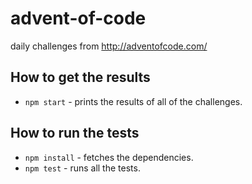 # advent-of-code
daily challenges from http://adventofcode.com/

## How to get the results
* `npm start` - prints the results of all of the challenges.

## How to run the tests
* `npm install` - fetches the dependencies.
* `npm test` - runs all the tests.
